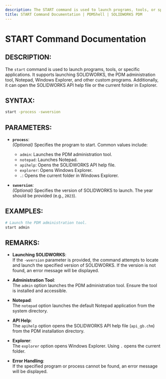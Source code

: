 ```yaml
---
description: The START command is used to launch programs, tools, or specific applications. It supports launching SOLIDWORKS, the PDM administration tool, Notepad, Windows Explorer, and other custom programs. Additionally, it can open the SOLIDWORKS API help file or the current folder in Explorer.
title: START Command Documentation | PDMShell | SOLIDWORKS PDM
---
```

# START Command Documentation

## DESCRIPTION:
The `start` command is used to launch programs, tools, or specific applications. It supports launching SOLIDWORKS, the PDM administration tool, Notepad, Windows Explorer, and other custom programs. Additionally, it can open the SOLIDWORKS API help file or the current folder in Explorer.

## SYNTAX:
```bash
start -process -swversion
```

## PARAMETERS:
- **`process`**:  
  *(Optional)* Specifies the program to start. Common values include:  
  - `admin`: Launches the PDM administration tool.  
  - `notepad`: Launches Notepad.  
  - `apihelp`: Opens the SOLIDWORKS API help file.  
  - `explorer`: Opens Windows Explorer.  
  - `.`: Opens the current folder in Windows Explorer.  

- **`swversion`**:  
  *(Optional)* Specifies the version of SOLIDWORKS to launch. The year should be provided (e.g., `2023`).


## EXAMPLES:
  
   ```bash
# Launch the PDM administration tool.  
   start admin
   ```

## REMARKS:
- **Launching SOLIDWORKS**:  
  If the `-wversion` parameter is provided, the command attempts to locate and launch the specified version of SOLIDWORKS. If the version is not found, an error message will be displayed.

- **Administration Tool**:  
  The `admin` option launches the PDM administration tool. Ensure the tool is installed and accessible.

- **Notepad**:  
  The `notepad` option launches the default Notepad application from the system directory.

- **API Help**:  
  The `apihelp` option opens the SOLIDWORKS API help file (`api_gb.chm`) from the PDM installation directory.

- **Explorer**:  
  The `explorer` option opens Windows Explorer. Using `.` opens the current folder.

- **Error Handling**:  
  If the specified program or process cannot be found, an error message will be displayed.
